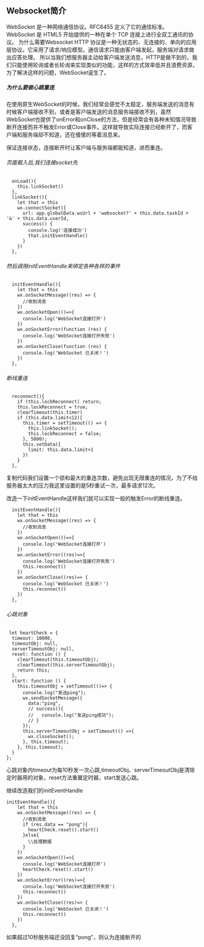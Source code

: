 ## Websocket简介

WebSocket 是一种网络通信协议。RFC6455 定义了它的通信标准。
WebSocket 是 HTML5 开始提供的一种在单个 TCP 连接上进行全双工通讯的协议。
为什么需要Websocket
HTTP 协议是一种无状态的、无连接的、单向的应用层协议。它采用了请求/响应模型。通信请求只能由客户端发起，服务端对请求做出应答处理。
所以当我们想服务器主动给客户端发送消息，HTTP是做不到的，我们只能使用轮询或者长轮询来实现类似的功能，这样的方式效率低并且浪费资源，为了解决这样的问题，WebSocket诞生了。

##### 为什么要做心跳重连
在使用原生WebSocket的时候，我们经常会感觉不太稳定，服务端发送的消息有时候客户端接收不到，或者是客户端发送的消息服务端接收不到，虽然WebSocket也提供了onError和onClose的方法，但是经常会有各种未知情况导致断开连接而并不触发Error或Close事件。这样就导致实际连接已经断开了，而客户端和服务端却不知道，还在傻傻的等着消息来。

保证连接状态，连接断开时让客户端与服务端都能知道，进而重连。

###### 页面载入后,我们连接socket先


```
  onLoad(){
    this.linkSocket()
  },
  linkSocket(){
    let that = this
    wx.connectSocket({
      url: app.globalData.wsUrl + 'websocket?' + this.data.taskId + '&' + this.data.userId,
      success() {
        console.log('连接成功')
        that.initEventHandle()
      }
    })
  },
```

###### 然后调用initEventHandle来绑定各种各样的事件
  
```
  initEventHandle(){
    let that = this
    wx.onSocketMessage((res) => {
      //收到消息
    })
    wx.onSocketOpen(()=>{
      console.log('WebSocket连接打开')
    })
    wx.onSocketError(function (res) {
      console.log('WebSocket连接打开失败')
    })
    wx.onSocketClose(function (res) {
      console.log('WebSocket 已关闭！')
    })
  },
```

###### 断线重连
  
```
  reconnect(){
    if (this.lockReconnect) return;
    this.lockReconnect = true;
    clearTimeout(this.timer)
    if (this.data.limit<12){
      this.timer = setTimeout(() => {
        this.linkSocket();
        this.lockReconnect = false;
      }, 5000);
      this.setData({
        limit: this.data.limit+1
      })
    }
  },
```

复制代码我们设置一个锁和最大的重连次数，避免出现无限重连的情况，为了不给服务器太大的压力我这里设置的是5秒重试一次，最多请求12次。

改造一下initEventHandle这样我们就可以实现一般的触发Error的断线重连。

  
```
  initEventHandle(){
    let that = this
    wx.onSocketMessage((res) => {
      //收到消息
    })
    wx.onSocketOpen(()=>{
      console.log('WebSocket连接打开')
    })
    wx.onSocketError((res)=>{ 
      console.log('WebSocket连接打开失败')
      this.reconnect()
    })
    wx.onSocketClose((res)=> {
      console.log('WebSocket 已关闭！')
      this.reconnect()
    })
  },
```

###### 心跳对象


```
 let heartCheck = {
  timeout: 10000, 
  timeoutObj: null,
  serverTimeoutObj: null,
  reset: function () {
    clearTimeout(this.timeoutObj);
    clearTimeout(this.serverTimeoutObj);
    return this;
  },
  start: function () {
    this.timeoutObj = setTimeout(()=> {
      console.log("发送ping");
      wx.sendSocketMessage({
        data:"ping",
        // success(){
        //   console.log("发送ping成功");
        // }
      });
      this.serverTimeoutObj = setTimeout(() =>{
        wx.closeSocket(); 
      }, this.timeout);
    }, this.timeout);
  }
};
```

心跳对象内timeout为每10秒发一次心跳,timeoutObj、serverTimeoutObj是清除定时器用的对象，reset方法重置定时器，start发送心跳。

继续改造我们的initEventHandle

  
```
initEventHandle(){
    let that = this
    wx.onSocketMessage((res) => {
      //收到消息
      if (res.data == "pong"){
        heartCheck.reset().start()
      }else{
        \\处理数据
      }
    })
    wx.onSocketOpen(()=>{
      console.log('WebSocket连接打开')
      heartCheck.reset().start()
    })
    wx.onSocketError((res)=>{ 
      console.log('WebSocket连接打开失败')
      this.reconnect()
    })
    wx.onSocketClose((res)=> {
      console.log('WebSocket 已关闭！')
      this.reconnect()
    })
  },
```

如果超过10秒服务端还没回复“pong”，则认为连接断开的



